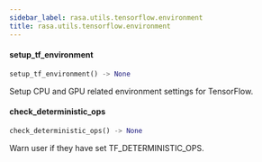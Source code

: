 ```yaml
---
sidebar_label: rasa.utils.tensorflow.environment
title: rasa.utils.tensorflow.environment
---
```

#### setup\_tf\_environment

```python
setup_tf_environment() -> None
```

Setup CPU and GPU related environment settings for TensorFlow.

#### check\_deterministic\_ops

```python
check_deterministic_ops() -> None
```

Warn user if they have set TF_DETERMINISTIC_OPS.

